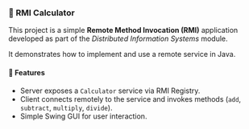 ### 🔢 RMI Calculator

This project is a simple **Remote Method Invocation (RMI)** application developed as part of the *Distributed Information Systems* module.

It demonstrates how to implement and use a remote service in Java.

#### 📌 Features
- Server exposes a `Calculator` service via RMI Registry.
- Client connects remotely to the service and invokes methods (`add`, `subtract`, `multiply`, `divide`).
- Simple Swing GUI for user interaction.

